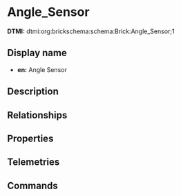 # Angle_Sensor
**DTMI:** dtmi:org:brickschema:schema:Brick:Angle_Sensor;1
## Display name
- **en:** Angle Sensor
## Description
## Relationships
## Properties
## Telemetries
## Commands
